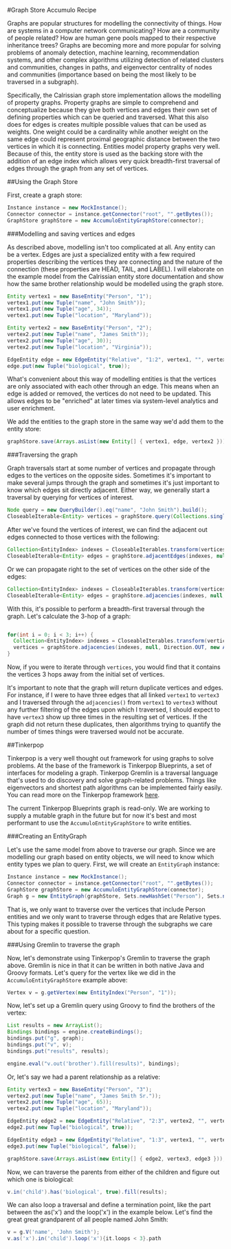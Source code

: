 #Graph Store Accumulo Recipe

Graphs are popular structures for modelling the connectivity of things. How are systems in a computer network communicating? How are a community of people related? How are human gene pools mapped to their respective inheritance trees? Graphs are becoming more and more popular for solving problems of anomaly detection, machine learning, recommendation systems, and other complex algorithms utilizing detection of related clusters and communities, changes in paths, and eigenvector centrality of nodes and communities (importance based on being the most likely to be traversed in a subgraph).

Specifically, the Calrissian graph store implementation allows the modelling of property graphs. Property graphs are simple to comprehend and conceptualize because they give both vertices and edges their own set of defining properties which can be queried and traversed. What this also does for edges is creates multiple possible values that can be used as weights. One weight could be a cardinality while another weight on the same edge could represent proximal geographic distance between the two vertices in which it is connecting. Entities model property graphs very well. Because of this, the entity store is used as the backing store with the addition of an edge index which allows very quick breadth-first traversal of edges through the graph from any set of vertices.

##Using the Graph Store

First, create a graph store:
```java
Instance instance = new MockInstance();
Connector connector = instance.getConnector("root", "".getBytes());
GraphStore graphStore = new AccumuloEntityGraphStore(connector);
```


###Modelling and saving vertices and edges

As described above, modelling isn't too complicated at all. Any entity can be a vertex. Edges are just a specialized entity with a few required properties describing the vertices they are connecting and the nature of the connection (these properties are HEAD, TAIL, and LABEL). I will elaborate on the example model from the Calrissian entity store documentation and show how the same brother relationship would be modelled using the graph store.

```java
Entity vertex1 = new BaseEntity("Person", "1");
vertex1.put(new Tuple("name", "John Smith"));
vertex1.put(new Tuple("age", 34));
vertex1.put(new Tuple("location", "Maryland"));

Entity vertex2 = new BaseEntity("Person", "2");
vertex2.put(new Tuple("name", "James Smith"));
vertex2.put(new Tuple("age", 30));
vertex2.put(new Tuple("location", "Virginia"));

EdgeEntity edge = new EdgeEntity("Relative", "1:2", vertex1, "", vertex2, "", "brother");
edge.put(new Tuple("biological", true));
```
What's convenient about this way of modelling entities is that the vertices are only associated with each other through an edge. This means when an edge is added or removed, the vertices do not need to be updated. This allows edges to be "enriched" at later times via system-level analytics and user enrichment.

We add the entities to the graph store in the same way we'd add them to the entity store:
```java
graphStore.save(Arrays.asList(new Entity[] { vertex1, edge, vertex2 }));
```

###Traversing the graph

Graph traversals start at some number of vertices and propagate through edges to the vertices on the opposite sides. Sometimes it's important to make several jumps through the graph and sometimes it's just important to know which edges sit directly adjacent. Either way, we generally start a traversal by querying for vertices of interest.

```java
Node query = new QueryBuilder().eq("name", "John Smith").build();
CloseableIterable<Entity> vertices = graphStore.query(Collections.singleton("Person"), query, null, new Auths());
```

After we've found the vertices of interest, we can find the adjacent out edges connected to those vertices with the following:
```java
Collection<EntityIndex> indexes = CloseableIterables.transform(vertices, TransformUtils.entityToEntityIndex);
CloseableIterable<Entity> edges = graphStore.adjacentEdges(indexes, null, Direction.OUT, new Auths());
```

Or we can propagate right to the set of vertices on the other side of the edges:
```java
Collection<EntityIndex> indexes = CloseableIterables.transform(vertices, TransformUtils.entityToEntityIndex);
CloseableIterable<Entity> edges = graphStore.adjacencies(indexes, null, Direction.OUT, new Auths());
```

With this, it's possible to perform a breadth-first traversal through the graph. Let's calculate the 3-hop of a graph:
```java

for(int i = 0; i < 3; i++) {
  Collection<EntityIndex> indexes = CloseableIterables.transform(vertices, TransformUtils.entityToEntityIndex);
  vertices = graphStore.adjacencies(indexes, null, Direction.OUT, new Auths());
}
```

Now, if you were to iterate through ```vertices```, you would find that it contains the vertices 3 hops away from the initial set of vertices. 

It's important to note that the graph will return duplicate vertices and edges. For instance, if I were to have three edges that all linked ```vertex1``` to ```vertex3``` and I traversed through the ```adjacencies()``` from ```vertex1``` to ```vertex3``` without any further filtering of the edges upon which I traversed, I should expect to have ```vertex3``` show up three times in the resulting set of vertices. If the graph did not return these duplicates, then algorithms trying to quantify the number of times things were traversed would not be accurate.

##Tinkerpop

Tinkerpop is a very well thought out framework for using graphs to solve problems. At the base of the framework is Tinkerpop Blueprints, a set of interfaces for modeling a graph. Tinkerpop Gremlin is a traversal language that's used to do discovery and solve graph-related problems. Things like eigenvectors and shortest path algorithms can be implemented fairly easily. You can read more on the Tinkerpop framework [here](https://github.com/tinkerpop/).

The current Tinkerpop Blueprints graph is read-only. We are working to supply a mutable graph in the future but for now it's best and most performant to use the ```AccumuloEntityGraphStore``` to write entities.

###Creating an EntityGraph

Let's use the same model from above to traverse our graph. Since we are modelling our graph based on entity objects, we will need to know which entity types we plan to query. First,  we will create an ```EntityGraph``` instance:

```java
Instance instance = new MockInstance();
Connector connector = instance.getConnector("root", "".getBytes());
GraphStore graphStore = new AccumuloEntityGraphStore(connector);
Graph g = new EntityGraph(graphStore, Sets.newHashSet("Person"), Sets.newHashSet("Relative"), new Auths());
```

That is, we only want to traverse over the vertices that include Person entities and we only want to traverse through edges that are Relative types. This typing makes it possible to traverse through the subgraphs we care about for a specific question.

###Using Gremlin to traverse the graph

Now, let's demonstrate using Tinkerpop's Gremlin to traverse the graph above. Gremlin is nice in that it can be written in both native Java and Groovy formats. Let's query for the vertex like we did in the ```AccumuloEntityGraphStore``` example above:
```java
Vertex v = g.getVertex(new EntityIndex("Person", "1"));
```

Now, let's set up a Gremlin query using Groovy to find the brothers of the vertex:

```java
List results = new ArrayList();
Bindings bindings = engine.createBindings();
bindings.put("g", graph);
bindings.put("v", v); 
bindings.put("results", results);

engine.eval("v.out('brother').fill(results)", bindings);
```

Or, let's say we had a parent relationship as a relative: 

``` java
Entity vertex3 = new BaseEntity("Person", "3");
vertex2.put(new Tuple("name", "James Smith Sr."));
vertex2.put(new Tuple("age", 65));
vertex2.put(new Tuple("location", "Maryland"));

EdgeEntity edge2 = new EdgeEntity("Relative", "2:3", vertex2, "", vertex3, "", "child");
edge2.put(new Tuple("biological", true));

EdgeEntity edge3 = new EdgeEntity("Relative", "1:3", vertex1, "", vertex3, "", "child");
edge3.put(new Tuple("biological", false));

graphStore.save(Arrays.asList(new Entity[] { edge2, vertex3, edge3 }));
```

Now, we can traverse the parents from either of the children and figure out which one is biological:

```groovy
v.in('child').has('biological', true).fill(results);
```

We can also loop a traversal and define a termination point, like the part between the as('x') and the loop('x') in the example below. Let's find the great great grandparent of all people named John Smith:

```groovy
v = g.V('name', 'John Smith');
v.as('x').in('child').loop('x'){it.loops < 3}.path
```
